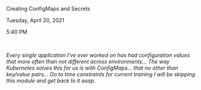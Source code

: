 Creating ConfigMaps and Secrets

Tuesday, April 20, 2021

5:40 PM

 

*Every single application I\'ve ever worked on has had configuration values that more often than not different across environments... The way Kubernetes solves this for us is with ConfigMaps... that no other than key/value pairs... Do to time constraints for current training I will be skipping this module and get back to it asap.*
